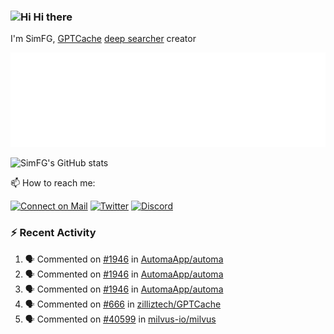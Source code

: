 ### <img src='https://qpluspicture.oss-cn-beijing.aliyuncs.com/6LjjQA/Hi.gif' alt='Hi' width="24"/> Hi there

I'm SimFG, [GPTCache](https://github.com/zilliztech/GPTCache) [deep searcher](https://github.com/zilliztech/deep-searcher) creator

![Metrics 👋](/metrics.plugin.followup.user.svg)

![SimFG's GitHub stats](https://github-readme-stats.vercel.app/api?username=SimFG&show_icons=true&theme=radical&count_private=true)

📫 How to reach me:

[![Connect on Mail](https://img.shields.io/badge/Ask%20me-anything-1abc9c.svg)](mailto:1142838399@qq.com)
[![Twitter](https://img.shields.io/twitter/follow/FogSim?style=social)](https://twitter.com/FogSim)
[![Discord](https://img.shields.io/discord/1092648432495251507?label=Discord&logo=discord)](https://discord.gg/Q8C6WEjSWV)

### :zap: Recent Activity

<!--START_SECTION:activity-->
1. 🗣 Commented on [#1946](https://github.com/AutomaApp/automa/issues/1946) in [AutomaApp/automa](https://github.com/AutomaApp/automa)
2. 🗣 Commented on [#1946](https://github.com/AutomaApp/automa/issues/1946) in [AutomaApp/automa](https://github.com/AutomaApp/automa)
3. 🗣 Commented on [#1946](https://github.com/AutomaApp/automa/issues/1946) in [AutomaApp/automa](https://github.com/AutomaApp/automa)
4. 🗣 Commented on [#666](https://github.com/zilliztech/GPTCache/issues/666) in [zilliztech/GPTCache](https://github.com/zilliztech/GPTCache)
5. 🗣 Commented on [#40599](https://github.com/milvus-io/milvus/issues/40599) in [milvus-io/milvus](https://github.com/milvus-io/milvus)
<!--END_SECTION:activity-->

